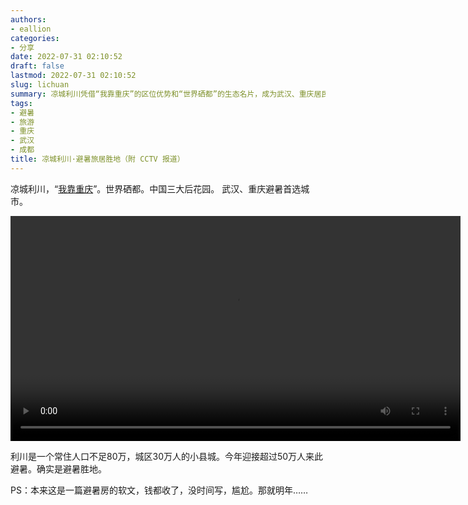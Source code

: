 ```yaml
---
authors:
- eallion
categories:
- 分享
date: 2022-07-31 02:10:52
draft: false
lastmod: 2022-07-31 02:10:52
slug: lichuan
summary: 凉城利川凭借“我靠重庆”的区位优势和“世界硒都”的生态名片，成为武汉、重庆居民避暑首选，年接待游客超 50 万，以不足 80 万常住人口的体量验证了其“中国三大后花园”的避暑胜地地位！
tags:
- 避暑
- 旅游
- 重庆
- 武汉
- 成都
title: 凉城利川·避暑旅居胜地（附 CCTV 报道）
---
```

凉城利川，“[我靠重庆](https://baike.baidu.com/item/%E6%88%91%E9%9D%A0%E9%87%8D%E5%BA%86/8217226)”。世界硒都。中国三大后花园。
武汉、重庆避暑首选城市。

<video width="720" height="" controls>
  <source src="https://vod.cntv.myhwcdn.cn/flash/mp4video63/TMS/2022/07/31/825b2e76fc814e738376113b0172c52b_h2642000000nero_aac16.mp4" type="video/mp4">
  Your browser does not support the video tag.
</video>

利川是一个常住人口不足80万，城区30万人的小县城。今年迎接超过50万人来此避暑。确实是避暑胜地。

PS：本来这是一篇避暑房的软文，钱都收了，没时间写，尴尬。那就明年……